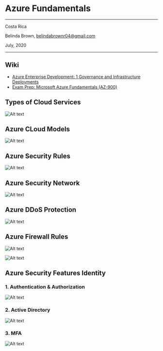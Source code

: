# Azure Fundamentals 
----------

Costa Rica

Belinda Brown, belindabrownr04@gmail.com

July, 2020

----------


## Wiki 

- [Azure Enterprise Development: 1 Governance and Infrastructure Deployments](https://www.linkedin.com/learning/azure-enterprise-development-1-governance-and-infrastructure-deployments/welcome?u=2095204)
- [Exam Prep: Microsoft Azure Fundamentals (AZ-900)](https://www.linkedin.com/learning/exam-prep-microsoft-azure-fundamentals-az-900/azure-certification-for-advancement?u=2095204)

## Types of Cloud Services 

![Alt text](https://github.com/brown9804/MSCloudEssentials_LPath/tree/main/0_Azure/img/AzureFundamentals/%5Bimg%5D_types_of_cloud_services.png "Types of Cloud Services ")

## Azure CLoud Models 

![Alt text](https://github.com/brown9804/MSCloudEssentials_LPath/tree/main/0_Azure/img/AzureFundamentals/%5Bimg%5D_azure_cloud_models.png "Cloud Models ")

## Azure Security Rules

![Alt text](https://github.com/brown9804/MSCloudEssentials_LPath/tree/main/0_Azure/img/AzureFundamentals/%5Bimg%5D_azure_security_rules.png "Azure Security Group Rules ")

## Azure Security Network 

![Alt text](https://github.com/brown9804/MSCloudEssentials_LPath/tree/main/0_Azure/img/AzureFundamentals/%5Bimg%5D_azure_security_network.png "Azure Security Network ")

## Azure DDoS Protection 

![Alt text](https://github.com/brown9804/MSCloudEssentials_LPath/tree/main/0_Azure/img/AzureFundamentals/%5Bimg%5D_azure_network_DDos.png "Azure DDoS Protection ")


## Azure Firewall Rules

![Alt text](https://github.com/brown9804/MSCloudEssentials_LPath/tree/main/0_Azure/img/AzureFundamentals/%5Bimg%5D_azure_firewall_rules.png "Azure Firewall Rules 1 ")


![Alt text](https://github.com/brown9804/MSCloudEssentials_LPath/tree/main/0_Azure/img/AzureFundamentals/%5Bimg%5D_azure_firewall_rules_2.png "Azure Firewall Rules 2 ")

## Azure Security Features Identity
### 1. Authentication & Authorization
![Alt text](https://github.com/brown9804/MSCloudEssentials_LPath/tree/main/0_Azure/img/AzureFundamentals/%5Bimg%5D_azure_security_features_Identity_AuthenticationAuthorization.png "Authentication & Authorization ")
### 2. Active Directory 
![Alt text](https://github.com/brown9804/MSCloudEssentials_LPath/tree/main/0_Azure/img/AzureFundamentals/%5Bimg%5D_azure_security_features_AzureActiveDirectory.png "Active Directory ")
### 3. MFA 
![Alt text](https://github.com/brown9804/MSCloudEssentials_LPath/tree/main/0_Azure/img/AzureFundamentals/%5Bimg%5D_azure_security_features-identity-MFA.png "MFA ")
